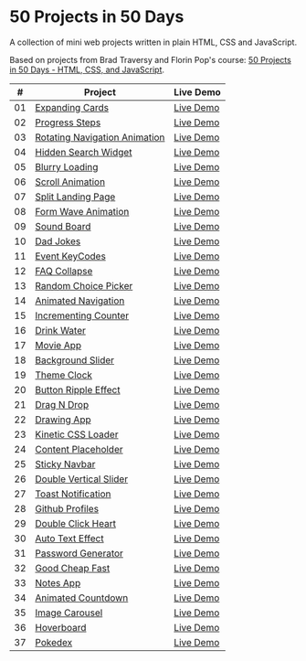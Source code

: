 # 50 Projects in 50 Days

A collection of mini web projects written in plain HTML, CSS and JavaScript.

Based on projects from Brad Traversy and Florin Pop's course: [50 Projects in 50 Days - HTML, CSS, and JavaScript](https://50projects50days.com/).

|  #  | Project                                                                                                                   | Live Demo                                              |
| :-: | ------------------------------------------------------------------------------------------------------------------------- | ------------------------------------------------------ |
| 01  | [Expanding Cards](https://github.com/nietoperq/50-projects-in-50-days/tree/main/01%20Expanding%20Cards)                   | [Live Demo](https://codepen.io/nietoperq/full/GRBGrqV) |
| 02  | [Progress Steps](https://github.com/nietoperq/50-projects-in-50-days/tree/main/02%20Progress%20Steps)                     | [Live Demo](https://codepen.io/nietoperq/full/LYBrvmp) |
| 03  | [Rotating Navigation Animation](https://github.com/nietoperq/50-projects-in-50-days/tree/main/03%20Rotating%20Navigation) | [Live Demo](https://codepen.io/nietoperq/full/ExpegBB) |
| 04  | [Hidden Search Widget](https://github.com/nietoperq/50-projects-in-50-days/tree/main/04%20Hidden%20Search%20Widget)       | [Live Demo](https://codepen.io/nietoperq/full/wvxYKNw) |
| 05  | [Blurry Loading](https://github.com/nietoperq/50-projects-in-50-days/tree/main/05%20Blurry%20Loading)                     | [Live Demo](https://codepen.io/nietoperq/full/LYBgdwr) |
| 06  | [Scroll Animation](https://github.com/nietoperq/50-projects-in-50-days/tree/main/06%20Scroll%20Animation)                 | [Live Demo](https://codepen.io/nietoperq/full/NWBEBqB) |
| 07  | [Split Landing Page](https://github.com/nietoperq/50-projects-in-50-days/tree/main/07%20Split%20Landing%20Page)           | [Live Demo](https://codepen.io/nietoperq/full/PoBVNBz) |
| 08  | [Form Wave Animation](https://github.com/nietoperq/50-projects-in-50-days/tree/main/08%20Form%20Wave%20Animation)         | [Live Demo](https://codepen.io/nietoperq/full/dyjrymM) |
| 09  | [Sound Board](https://github.com/nietoperq/50-projects-in-50-days/tree/main/09%20Sound%20Board)                           | [Live Demo](https://codepen.io/nietoperq/full/OJwqOGO) |
| 10  | [Dad Jokes](https://github.com/nietoperq/50-projects-in-50-days/tree/main/10%20Dad%20Jokes)                               | [Live Demo](https://codepen.io/nietoperq/full/eYjooZX) |
| 11  | [Event KeyCodes](https://github.com/nietoperq/50-projects-in-50-days/tree/main/11%20Event%20KeyCodes)                     | [Live Demo](https://codepen.io/nietoperq/full/oNMrbEj) |
| 12  | [FAQ Collapse](https://github.com/nietoperq/50-projects-in-50-days/tree/main/12%20FAQ%20Collapse)                         | [Live Demo](https://codepen.io/nietoperq/full/xxJvVxb) |
| 13  | [Random Choice Picker](https://github.com/nietoperq/50-projects-in-50-days/tree/main/13%20Random%20Choice%20Picker)       | [Live Demo](https://codepen.io/nietoperq/full/gOjVdPb) |
| 14  | [Animated Navigation](https://github.com/nietoperq/50-projects-in-50-days/tree/main/14%20Animated%20Navigation)           | [Live Demo](https://codepen.io/nietoperq/full/PodYXQq) |
| 15  | [Incrementing Counter](https://github.com/nietoperq/50-projects-in-50-days/tree/main/15%20Incrementing%20Counter)         | [Live Demo](https://codepen.io/nietoperq/full/RwYwVPP) |
| 16  | [Drink Water](https://github.com/nietoperq/50-projects-in-50-days/tree/main/16%20Drink%20Water)                           | [Live Demo](https://codepen.io/nietoperq/full/YzOVgON) |
| 17  | [Movie App](https://github.com/nietoperq/50-projects-in-50-days/tree/main/17%20Movie%20App)                               | [Live Demo](https://codepen.io/nietoperq/full/zYyMoME) |
| 18  | [Background Slider](https://github.com/nietoperq/50-projects-in-50-days/tree/main/18%20Background%20Slider)               | [Live Demo](https://codepen.io/nietoperq/full/PoXxgYb) |
| 19  | [Theme Clock](https://github.com/nietoperq/50-projects-in-50-days/tree/main/19%20Theme%20Clock)                           | [Live Demo](https://codepen.io/nietoperq/full/dywwNOQ) |
| 20  | [Button Ripple Effect](https://github.com/nietoperq/50-projects-in-50-days/tree/main/20%20Button%20Ripple%20Effect)       | [Live Demo](https://codepen.io/nietoperq/full/qBLgweB) |
| 21  | [Drag N Drop](https://github.com/nietoperq/50-projects-in-50-days/tree/main/21%20Drag%20N%20Drop)                         | [Live Demo](https://codepen.io/nietoperq/full/poqYdOy) |
| 22  | [Drawing App](https://github.com/nietoperq/50-projects-in-50-days/tree/main/22%20Drawing%20App)                           | [Live Demo](https://codepen.io/nietoperq/full/vYvMbWG) |
| 23  | [Kinetic CSS Loader](https://github.com/nietoperq/50-projects-in-50-days/tree/main/23%20Kinetic%20CSS%20Loader)           | [Live Demo](https://codepen.io/nietoperq/full/jOXoGPm) |
| 24  | [Content Placeholder](https://github.com/nietoperq/50-projects-in-50-days/tree/main/24%20Content%20Placeholder)           | [Live Demo](https://codepen.io/nietoperq/full/KKJPMQo) |
| 25  | [Sticky Navbar](https://github.com/nietoperq/50-projects-in-50-days/tree/main/25%20Sticky%20Navbar)                       | [Live Demo](https://codepen.io/nietoperq/full/poGJvbp) |
| 26  | [Double Vertical Slider](https://github.com/nietoperq/50-projects-in-50-days/tree/main/26%20Double%20Vertical%20Slider)   | [Live Demo](https://codepen.io/nietoperq/full/BaMoYYr) |
| 27  | [Toast Notification](https://github.com/nietoperq/50-projects-in-50-days/tree/main/27%20Toast%20Notification)             | [Live Demo](https://codepen.io/nietoperq/full/LYqGKaO) |
| 28  | [Github Profiles](https://github.com/nietoperq/50-projects-in-50-days/tree/main/28%20Github%20Profiles)                   | [Live Demo](https://codepen.io/nietoperq/full/KKJzeRo) |
| 29  | [Double Click Heart](https://github.com/nietoperq/50-projects-in-50-days/tree/main/29%20Double%20Click%20Heart)           | [Live Demo](https://codepen.io/nietoperq/full/JjxKNKm) |
| 30  | [Auto Text Effect](https://github.com/nietoperq/50-projects-in-50-days/tree/main/30%20Auto%20Text%20Effect)               | [Live Demo](https://codepen.io/nietoperq/full/qBvOjxG) |
| 31  | [Password Generator](https://github.com/nietoperq/50-projects-in-50-days/tree/main/31%20Password%20Generator)             | [Live Demo](https://codepen.io/nietoperq/full/yLwYQJX) |
| 32  | [Good Cheap Fast](https://github.com/nietoperq/50-projects-in-50-days/tree/main/32%20Good%20Cheap%20Fast)                 | [Live Demo](https://codepen.io/nietoperq/full/vYPLzRy) |
| 33  | [Notes App](https://github.com/nietoperq/50-projects-in-50-days/tree/main/33%20Notes%20App)                               | [Live Demo](https://codepen.io/nietoperq/full/yLwOoYp) |
| 34  | [Animated Countdown](https://github.com/nietoperq/50-projects-in-50-days/tree/main/34%20Animated%20Countdown)             | [Live Demo](https://codepen.io/nietoperq/full/yLwOjVv) |
| 35  | [Image Carousel](https://github.com/nietoperq/50-projects-in-50-days/tree/main/35%20Image%20Carousel)                     | [Live Demo](https://codepen.io/nietoperq/full/poYbgLL) |
| 36  | [Hoverboard](https://github.com/nietoperq/50-projects-in-50-days/tree/main/36%20Hoverboard)                               | [Live Demo](https://codepen.io/nietoperq/full/wvOWYyj) |
| 37  | [Pokedex](https://github.com/nietoperq/50-projects-in-50-days/tree/main/37%20Pokedex)                                     | [Live Demo](https://codepen.io/nietoperq/full/RwdGpNd) |
